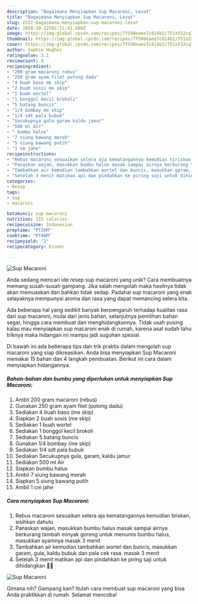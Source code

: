 ```yaml
---
description: "Bagaimana Menyiapkan Sup Macaroni, Lezat"
title: "Bagaimana Menyiapkan Sup Macaroni, Lezat"
slug: 1537-bagaimana-menyiapkan-sup-macaroni-lezat
date: 2020-10-22T02:11:41.666Z
image: https://img-global.cpcdn.com/recipes/7f590eaee7c814b2/751x532cq70/sup-macaroni-foto-resep-utama.jpg
thumbnail: https://img-global.cpcdn.com/recipes/7f590eaee7c814b2/751x532cq70/sup-macaroni-foto-resep-utama.jpg
cover: https://img-global.cpcdn.com/recipes/7f590eaee7c814b2/751x532cq70/sup-macaroni-foto-resep-utama.jpg
author: Sophie Hughes
ratingvalue: 3.1
reviewcount: 9
recipeingredient:
- "200 gram macaroni rebus"
- "250 gram ayam filet potong dadu"
- "4 buah baso me skip"
- "2 buah sosis me skip"
- "1 buah wortel"
- "1 bonggol kecil brokoli"
- "5 batang buncis"
- "1/4 bombay me skip"
- "1/4 sdt pala bubuk"
- "Secukupnya gula garam kaldu jamur"
- "500 ml Air"
- " bumbu halus"
- "7 siung bawang merah"
- "5 siung bawang putih"
- "1 cm jahe"
recipeinstructions:
- "Rebus macaroni sesuaikan selera aja kematangannya kemudian tiriskan, sisihkan dahulu"
- "Panaskan wajan, masukkan bumbu halus masak sampai airnya berkurang tambah minyak goreng untuk menumis bumbu halus, masukkan ayamnya masak 3 menit"
- "Tambahkan air kemudian tambahkan wortel dan buncis, masukkan garam, gula, kaldu bubuk dan pala cek rasa. masak 3 menit"
- "Setelah 3 menit matikan api dan pindahkan ke piring saji untuk dihidangkan 🤗😋"
categories:
- Resep
tags:
- sup
- macaroni

katakunci: sup macaroni 
nutrition: 115 calories
recipecuisine: Indonesian
preptime: "PT26M"
cooktime: "PT46M"
recipeyield: "2"
recipecategory: Dinner

---
```



![Sup Macaroni](https://img-global.cpcdn.com/recipes/7f590eaee7c814b2/751x532cq70/sup-macaroni-foto-resep-utama.jpg)

Anda sedang mencari ide resep sup macaroni yang unik? Cara membuatnya memang susah-susah gampang. Jika salah mengolah maka hasilnya tidak akan memuaskan dan bahkan tidak sedap. Padahal sup macaroni yang enak selayaknya mempunyai aroma dan rasa yang dapat memancing selera kita.

Ada beberapa hal yang sedikit banyak berpengaruh terhadap kualitas rasa dari sup macaroni, mulai dari jenis bahan, selanjutnya pemilihan bahan segar, hingga cara membuat dan menghidangkannya. Tidak usah pusing kalau mau menyiapkan sup macaroni enak di rumah, karena asal sudah tahu triknya maka hidangan ini mampu jadi suguhan spesial.




Di bawah ini ada beberapa tips dan trik praktis dalam mengolah sup macaroni yang siap dikreasikan. Anda bisa menyiapkan Sup Macaroni memakai 15 bahan dan 4 langkah pembuatan. Berikut ini cara dalam menyiapkan hidangannya.

<!--inarticleads1-->

##### Bahan-bahan dan bumbu yang diperlukan untuk menyiapkan Sup Macaroni:

1. Ambil 200 gram macaroni (rebus)
1. Gunakan 250 gram ayam filet (potong dadu)
1. Sediakan 4 buah baso (me skip)
1. Siapkan 2 buah sosis (me skip)
1. Sediakan 1 buah wortel
1. Sediakan 1 bonggol kecil brokoli
1. Sediakan 5 batang buncis
1. Gunakan 1/4 bombay (me skip)
1. Sediakan 1/4 sdt pala bubuk
1. Sediakan Secukupnya gula, garam, kaldu jamur
1. Sediakan 500 ml Air
1. Siapkan  bumbu halus
1. Ambil 7 siung bawang merah
1. Siapkan 5 siung bawang putih
1. Ambil 1 cm jahe




<!--inarticleads2-->

##### Cara menyiapkan Sup Macaroni:

1. Rebus macaroni sesuaikan selera aja kematangannya kemudian tiriskan, sisihkan dahulu
1. Panaskan wajan, masukkan bumbu halus masak sampai airnya berkurang tambah minyak goreng untuk menumis bumbu halus, masukkan ayamnya masak 3 menit
1. Tambahkan air kemudian tambahkan wortel dan buncis, masukkan garam, gula, kaldu bubuk dan pala cek rasa. masak 3 menit
1. Setelah 3 menit matikan api dan pindahkan ke piring saji untuk dihidangkan 🤗😋
<img src="//assets-global.cpcdn.com/assets/icons/button_play-2c75c40dde080a61004c1f40b05d8f140eaff45d7e9e6481dc71c63d2e7c4909.png" alt="Sup Macaroni">



Gimana nih? Gampang kan? Itulah cara membuat sup macaroni yang bisa Anda praktikkan di rumah. Selamat mencoba!
